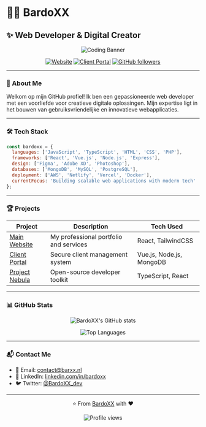# 👨‍💻 BardoXX

## ✨ Web Developer & Digital Creator

<div align="center">
  
  ![Coding Banner](https://raw.githubusercontent.com/BardoXX/BardoXX/main/assets/coding_banner.gif)
  
  [![Website](https://img.shields.io/badge/Website-barxx.nl-blue?style=for-the-badge&logo=firefox-browser&logoColor=white)](https://barxx.nl)
  [![Client Portal](https://img.shields.io/badge/Client_Portal-client.barxx.nl-orange?style=for-the-badge&logo=react&logoColor=white)](https://client.barxx.nl)
  [![GitHub followers](https://img.shields.io/github/followers/BardoXX?label=Follow&style=for-the-badge&logo=github)](https://github.com/BardoXX)

</div>

---

### 🌟 About Me

Welkom op mijn GitHub profiel! Ik ben een gepassioneerde web developer met een voorliefde voor creatieve digitale oplossingen. Mijn expertise ligt in het bouwen van gebruiksvriendelijke en innovatieve webapplicaties.

---

### 🛠️ Tech Stack

```javascript
const bardoxx = {
  languages: ['JavaScript', 'TypeScript', 'HTML', 'CSS', 'PHP'],
  frameworks: ['React', 'Vue.js', 'Node.js', 'Express'],
  design: ['Figma', 'Adobe XD', 'Photoshop'],
  databases: ['MongoDB', 'MySQL', 'PostgreSQL'],
  deployment: ['AWS', 'Netlify', 'Vercel', 'Docker'],
  currentFocus: 'Building scalable web applications with modern tech'
};
```

---

### 🏆 Projects

| Project | Description | Tech Used |
|---------|-------------|-----------|
| [Main Website](https://barxx.nl) | My professional portfolio and services | React, TailwindCSS |
| [Client Portal](https://client.barxx.nl) | Secure client management system | Vue.js, Node.js, MongoDB |
| [Project Nebula](https://github.com/BardoXX/nebula) | Open-source developer toolkit | TypeScript, React |

---

### 📊 GitHub Stats

<div align="center">
  
  ![BardoXX's GitHub stats](https://github-readme-stats.vercel.app/api?username=BardoXX&show_icons=true&theme=radical)
  
  ![Top Languages](https://github-readme-stats.vercel.app/api/top-langs/?username=BardoXX&layout=compact&theme=radical)

</div>

---

### 📬 Contact Me

- 📧 Email: contact@barxx.nl
- 🔗 LinkedIn: [linkedin.com/in/bardoxx](https://linkedin.com/in/bardoxx)
- 🐦 Twitter: [@BardoXX_dev](https://twitter.com/BardoXX_dev)

---

<div align="center">
  
  ⭐️ From [BardoXX](https://github.com/BardoXX) with ❤️
  
  <img src="https://komarev.com/ghpvc/?username=BardoXX&color=blueviolet" alt="Profile views"/>

</div>
